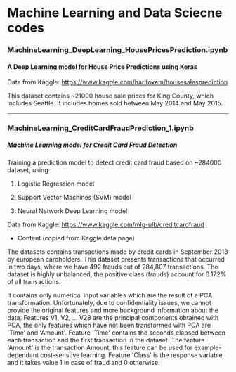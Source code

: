 # Machine Learning and Data Sciecne codes

### MachineLearning_DeepLearning_HousePricesPrediction.ipynb

#### A Deep Learning model for House Price Predictions using Keras
Data from Kaggle: https://www.kaggle.com/harlfoxem/housesalesprediction

This dataset contains ~21000 house sale prices for King County, which includes Seattle. It includes homes sold between May 2014 and May 2015.

--------------------------------------------------------------------------------------------------------
### MachineLearning_CreditCardFraudPrediction_1.ipynb
##### Machine Learning model for Credit Card Fraud Detection
Training a prediction model to detect credit card fraud based on ~284000 dataset, using:

1. Logistic Regression model

2. Support Vector Machines (SVM) model

3. Neural Network Deep Learning model

Data from Kaggle: https://www.kaggle.com/mlg-ulb/creditcardfraud

* Content (copied from Kaggle data page)

The datasets contains transactions made by credit cards in September 2013 by european cardholders. This dataset presents transactions that occurred in two days, where we have 492 frauds out of 284,807 transactions. The dataset is highly unbalanced, the positive class (frauds) account for 0.172% of all transactions.

It contains only numerical input variables which are the result of a PCA transformation. Unfortunately, due to confidentiality issues, we cannot provide the original features and more background information about the data. Features V1, V2, … V28 are the principal components obtained with PCA, the only features which have not been transformed with PCA are 'Time' and 'Amount'. Feature 'Time' contains the seconds elapsed between each transaction and the first transaction in the dataset. The feature 'Amount' is the transaction Amount, this feature can be used for example-dependant cost-senstive learning. Feature 'Class' is the response variable and it takes value 1 in case of fraud and 0 otherwise.



